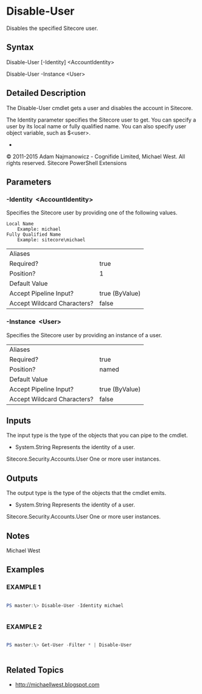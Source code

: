 # Disable-User 
 
Disables the specified Sitecore user. 
 
## Syntax 
 
Disable-User [-Identity] &lt;AccountIdentity&gt; 
 
Disable-User -Instance &lt;User&gt; 
 
 
## Detailed Description 
 
The Disable-User cmdlet gets a user and disables the account in Sitecore.

The Identity parameter specifies the Sitecore user to get. You can specify a user by its local name or fully qualified name.
You can also specify user object variable, such as $&lt;user&gt;. 
 
- 
 
© 2011-2015 Adam Najmanowicz - Cognifide Limited, Michael West. All rights reserved. Sitecore PowerShell Extensions 
 
## Parameters 
 
### -Identity&nbsp; &lt;AccountIdentity&gt; 
 
Specifies the Sitecore user by providing one of the following values.

    Local Name
        Example: michael
    Fully Qualified Name
        Example: sitecore\michael
 

| | |
| - | - |
| Aliases |  |
| Required? | true |
| Position? | 1 |
| Default Value |  |
| Accept Pipeline Input? | true (ByValue) |
| Accept Wildcard Characters? | false | 
 
### -Instance&nbsp; &lt;User&gt; 
 
Specifies the Sitecore user by providing an instance of a user.
 

| | |
| - | - |
| Aliases |  |
| Required? | true |
| Position? | named |
| Default Value |  |
| Accept Pipeline Input? | true (ByValue) |
| Accept Wildcard Characters? | false | 
 
## Inputs 
 
The input type is the type of the objects that you can pipe to the cmdlet. 
 
* System.String
Represents the identity of a user.

Sitecore.Security.Accounts.User
One or more user instances. 
 
## Outputs 
 
The output type is the type of the objects that the cmdlet emits. 
 
* System.String
Represents the identity of a user.

Sitecore.Security.Accounts.User
One or more user instances. 
 
## Notes 
 
Michael West 
 
## Examples 
 
### EXAMPLE 1 
 
 
 
```powershell   
 
PS master:\> Disable-User -Identity michael 
 
``` 
 
### EXAMPLE 2 
 
 
 
```powershell   
 
PS master:\> Get-User -Filter * | Disable-User 
 
``` 
 
## Related Topics 
 
* <a href='http://michaellwest.blogspot.com' target='_blank'>http://michaellwest.blogspot.com</a><br/>

